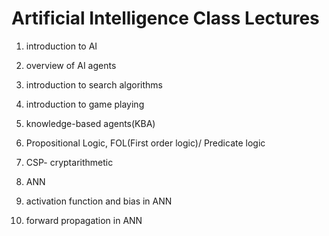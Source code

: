 # Artificial Intelligence Class Lectures 
1. introduction to AI

2. overview of AI agents

3. introduction to search algorithms

4. introduction to game playing

5. knowledge-based agents(KBA)

6. Propositional Logic, FOL(First order logic)/ Predicate logic

7. CSP- cryptarithmetic

8. ANN

9. activation function and bias in ANN

10. forward propagation in ANN
